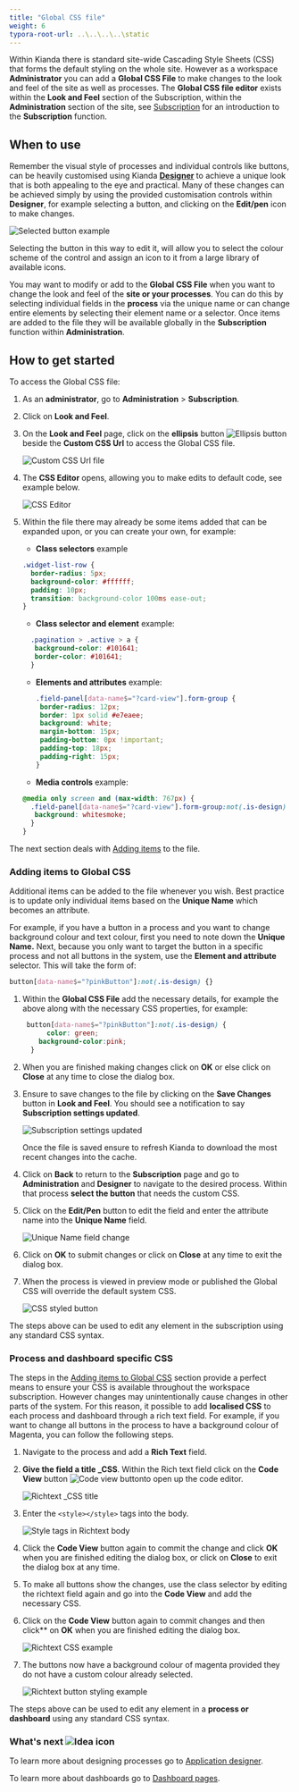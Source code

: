 ```yaml
---
title: "Global CSS file"
weight: 6
typora-root-url: ..\..\..\..\static
---
```


Within Kianda there is standard site-wide Cascading Style Sheets (CSS) that forms the default styling on the whole site. However as a workspace **Administrator** you can add a **Global CSS File** to make changes to the look and feel of the site as well as processes. The **Global CSS file editor** exists within the **Look and Feel** section of the Subscription, within the **Administration** section of the site, see [Subscription](/docs/platform/administration/subscription/) for an introduction to the **Subscription** function.



## When to use ##

Remember the visual style of processes and individual controls like buttons, can be heavily customised using Kianda [**Designer**](/docs/platform/application-designer/designer/) to achieve a unique look that is both appealing to the eye and practical. Many of these changes can be achieved simply by using the provided customisation controls within **Designer**, for example selecting a button, and clicking on the **Edit/pen** icon to make changes. 

![Selected button example](/images/button-example.jpg)

Selecting the button in this way to edit it, will allow you to select the colour scheme of the control and assign an icon to it from a large library of available icons. 

You may want to modify or add to the **Global CSS File** when you want to change the look and feel of the **site or your processes**. You can do this by selecting individual fields in the **process** via the unique name or can change entire elements by selecting their element name or a selector. Once items are added to the file they will be available globally in the **Subscription** function within **Administration**. 



## How to get started ##

To access the Global CSS file:

1. As an **administrator**, go to **Administration** > **Subscription**.

2. Click on **Look and Feel**.

3. On the **Look and Feel** page, click on the **ellipsis** button ![Ellipsis button](/images/expression.jpg) beside the **Custom CSS Url** to access the Global CSS file.

   ![Custom CSS Url file](/images/custom-css-url.jpg)

4. The **CSS Editor** opens, allowing you to make edits to default code, see example below.

   ![CSS Editor](/images/css-editor.jpg)

5. Within the file there may already be some items added that can be expanded upon, or you can create your own, for example:

   - **Class selectors** example

   ```css
   .widget-list-row {
     border-radius: 5px;
     background-color: #ffffff;
     padding: 10px;
     transition: background-color 100ms ease-out;
   }
   ```
   
   - **Class selector and element** example:
   
   ```css
     .pagination > .active > a {
      background-color: #101641;
      border-color: #101641;
     }
   ```
   
   - **Elements and attributes** example:
   
     ```css
     .field-panel[data-name$="?card-view"].form-group {
      border-radius: 12px;
      border: 1px solid #e7eaee;
      background: white;
      margin-bottom: 15px;
      padding-bottom: 0px !important;
      padding-top: 18px;
      padding-right: 15px;
     }
     ```
   
   - **Media controls** example:
   
   ```css
   @media only screen and (max-width: 767px) {
     .field-panel[data-name$="?card-view"].form-group:not(.is-design) {
      background: whitesmoke;
     }
   }
   ```
   

The next section deals with [Adding items](#adding-items-to-global-css) to the file.



### Adding items to Global CSS

Additional items can be added to the file whenever you wish. Best practice is to update only individual items based on the **Unique Name** which becomes an attribute.

For example, if you have a button in a process and you want to change background colour and text colour, first you need to note down the **Unique Name.** Next, because you only want to target the button in a specific process and not all buttons in the system, use the **Element and attribute** selector. This will take the form of: 

```css
button[data-name$="?pinkButton"]:not(.is-design) {}
```

1. Within the **Global CSS File** add the necessary details, for example the above along with the necessary CSS properties, for example:

   ```css
    button[data-name$="?pinkButton"]:not(.is-design) {
         color: green;
       background-color:pink;
     }
   ```

2. When you are finished making changes click on **OK** or else click on **Close** at any time to close the dialog box. 

3. Ensure to save changes to the file by clicking on the **Save Changes** button in **Look and Feel**. You should see a notification to say **Subscription settings updated**.

   ![Subscription settings updated](/images/subscription-settings.jpg)

   Once the file is saved ensure to refresh Kianda to download the most recent changes into the cache. 

4. Click on **Back** to return to the **Subscription** page and go to **Administration** and **Designer** to navigate to the desired process. Within that process **select the button** that needs the custom CSS.

5. Click on the **Edit/Pen** button to edit the field and enter the attribute name into the **Unique Name** field.

   ![Unique Name field change](/images/send-email-pink-name.jpg)

6. Click on **OK** to submit changes or click on **Close** at any time to exit the dialog box.

7. When the process is viewed in preview mode or published the Global CSS will override the default system CSS.

   ![CSS styled button](/images/send-email-pink-button.jpg)

The steps above can be used to edit any element in the subscription using any standard CSS syntax.



### Process and dashboard specific CSS
The steps in the [Adding items to Global CSS](#adding-items-to-global-css) section provide a perfect means to ensure your CSS is available throughout the workspace subscription. However changes may unintentionally cause changes in other parts of the system. For this reason, it possible to add **localised CSS** to each process and dashboard through a rich text field.
For example, if you want to change all buttons in the process to have a background colour of Magenta, you can follow the following steps.

1. Navigate to the process and add a **Rich Text** field. 

2. **Give the field a title** **_CSS**. Within the Rich text field click on the **Code View** button ![Code view button](/images/source-code.jpg)to open up the code editor.

   ![Richtext _CSS title](/images/richtext-css.jpg)

3. Enter the `<style></style>` tags into the body. 

   ![Style tags in Richtext body](/images/style-tags-richtext.jpg)

4. Click the **Code View** button again to commit the change and click **OK** when you are finished editing the dialog box, or click on **Close** to exit the dialog box at any time.

5. To make all buttons show the changes, use the class selector by editing the richtext field again and go into the **Code View** and add the necessary CSS. 

6. Click on the **Code View** button again to commit changes and then click** on **OK** when you are finished editing the dialog box.

   ![Richtext CSS example](/images/richtext-magenta.jpg)

7. The buttons now have a background colour of magenta provided they do not have a custom colour already selected.

   ![Richtext button styling example](/images/button-color-change.jpg)

The steps above can be used to edit any element in a **process or dashboard** using any standard CSS syntax. 

   

### What's next  ![Idea icon](/images/18.png) ###

To learn more about designing processes go to [Application designer](/docs/platform/application-designer/).

To learn more about dashboards go to [Dashboard pages](/docs/platform/pages/).

